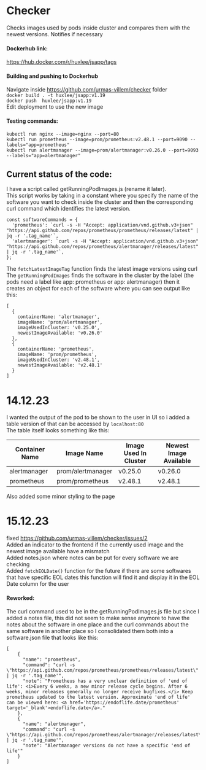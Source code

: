# Checker

Checks images used by pods inside cluster and compares them with the newest versions. Notifies if necessary

#### Dockerhub link:
https://hub.docker.com/r/huxlee/jsapp/tags

#### Building and pushing to Dockerhub
Navigate inside https://github.com/urmas-villem/checker folder                                 
```docker build . -t huxlee/jsapp:v1.19```                            
```docker push  huxlee/jsapp:v1.19```                            
Edit deployment to use the new image                                  


#### Testing commands:
```kubectl run nginx --image=nginx --port=80```                    
```kubectl run prometheus --image=prom/prometheus:v2.48.1 --port=9090 --labels="app=prometheus"```                    
```kubectl run alertmanager --image=prom/alertmanager:v0.26.0 --port=9093 --labels="app=alertmanager"```    

## Current status of the code:

I have a script called getRunningPodImages.js (rename it later).                                      
This script works by taking in a constant where you specify the name of the software you want to check inside the cluster and then the corresponding curl command which identifies the latest version.                                
```
const softwareCommands = {
  'prometheus': `curl -s -H "Accept: application/vnd.github.v3+json" "https://api.github.com/repos/prometheus/prometheus/releases/latest" | jq -r '.tag_name'`,
  'alertmanager': `curl -s -H "Accept: application/vnd.github.v3+json" "https://api.github.com/repos/prometheus/alertmanager/releases/latest" | jq -r '.tag_name'`,
};
```                                                                  
The ```fetchLatestImageTag``` function finds the latest image versions using curl                              
The ```getRunningPodImages``` finds the software in the cluster by the label (the pods need a label like app: prometheus or app: alertmanager) then it creates an object for each of the software where you can see output like this:                                     
```
[
  {
    containerName: 'alertmanager',
    imageName: 'prom/alertmanager',
    imageUsedInCluster: 'v0.25.0',
    newestImageAvailable: 'v0.26.0'
  },
  {
    containerName: 'prometheus',
    imageName: 'prom/prometheus',
    imageUsedInCluster: 'v2.48.1',
    newestImageAvailable: 'v2.48.1'
  }
]
```

# 14.12.23
I wanted the output of the pod to be shown to the user in UI so i added a table version of that can be accessed by ```localhost:80```                           
The table itself looks something like this:              

| Container Name | Image Name        | Image Used In Cluster | Newest Image Available |
|----------------|-------------------|----------------------|------------------------|
| alertmanager   | prom/alertmanager | v0.25.0              | v0.26.0                |
| prometheus     | prom/prometheus   | v2.48.1              | v2.48.1                | 

Also added some minor styling to the page                                        

# 15.12.23
fixed https://github.com/urmas-villem/checker/issues/2                 
Added an indicator to the frontend if the currently used image and the newest image available have a mismatch                         
Added notes.json where notes can be put for every software we are checking                                  
Added ```fetchEOLDate()``` function for the future if there are some softwares that have specific EOL dates this function will find it and display it in the EOL Date column for the user      
#### Reworked:
The curl command used to be in the getRunningPodImages.js file but since I added a notes file, this did not seem to make sense anymore to have the notes about the software in one place and the curl commands about the same software in another place so I consolidated them both into a software.json file that looks like this:
```
[
    {
      "name": "prometheus",
      "command": "curl -s \"https://api.github.com/repos/prometheus/prometheus/releases/latest\" | jq -r '.tag_name'",
      "note": "Prometheus has a very unclear definition of 'end of life': <i>Every 6 weeks, a new minor release cycle begins. After 6 weeks, minor releases generally no longer receive bugfixes.</i> Keep prometheus updated to the latest version. Approximate 'end of life' can be viewed here: <a href='https://endoflife.date/prometheus' target='_blank'>endoflife.date</a>."
    },
    {
      "name": "alertmanager",
      "command": "curl -s \"https://api.github.com/repos/prometheus/alertmanager/releases/latest\" | jq -r '.tag_name'",
      "note": "Alertmanager versions do not have a specific 'end of life'"
    }
]
```
